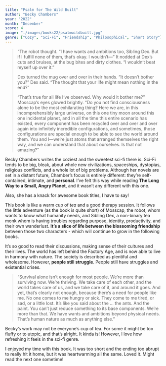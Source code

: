 ```yaml
---
title: "Psalm for The Wild Built"
author: "Becky Chambers"
year: "2022"
month: "December"
score: 4
image: "./images/books22/psalmwildbuilt.jpg"
genre: ["Cozy", "Sci-Fi", "Friendship", "Philosophical", "Short Story"]
---
```


> “The robot thought. “I have wants and ambitions too, Sibling Dex. But if I fulfill none of them, that’s okay. I wouldn’t—” It nodded at Dex’s cuts and bruises, at the bug bites and dirty clothes. “I wouldn’t beat myself up over it.”
>
> Dex turned the mug over and over in their hands. “It doesn’t bother you?” Dex said. “The thought that your life might mean nothing in the end?”
>
> “That’s true for all life I’ve observed. Why would it bother me?” Mosscap’s eyes glowed brightly. “Do you not find consciousness alone to be the most exhilarating thing? Here we are, in this incomprehensibly large universe, on this one tiny moon around this one incidental planet, and in all the time this entire scenario has existed, every component has been recycled over and over and over again into infinitely incredible configurations, and sometimes, those configurations are special enough to be able to see the world around them. You and I—we’re just atoms that arranged themselves the right way, and we can understand that about ourselves. Is that not amazing?”

Becky Chambers writes the coziest and the sweetest sci-fi there is. Sci-Fi tends to be big, bleak, about whole new civilizations, spaceships, dystopias, religious conflicts, and a whole lot of big problems. Although her novels are set in a distant future, Chamber’s focus is entirely different: they’re self-contained, intimate, and **personal**. I’ve felt this way while reading **The Long Way to a Small, Angry Planet**, and it wasn’t any different with this one.

Also, she has a knack for awesome book titles, I have to say!

This book is like a warm cup of _tea_ and a good therapy session. It follows the little adventure (as the book is quite short) of Mosscap, the robot, whom wants to know what humanity needs, and Sibling Dex, a non-binary tea monk whom is having troubles regarding purpose, identity, productivity, and their own wanderlust. **It’s a slice of life between the blossoming friendship** between those two characters - which will continue to grow in the following books.

It’s so good to read their discussions, making sense of their cultures and their lives. The world has left behind the Factory Age, and is now able to live in harmony with nature. The society is described as plentiful and wholesome. However, **people still struggle**. People still have struggles and existential crises.

> “Survival alone isn’t enough for most people. We’re more than surviving now. We’re thriving. We take care of each other, and the world takes care of us, and we take care of it, and around it goes. And yet, that’s clearly not enough, because there’s a need for people like me. No one comes to me hungry or sick. They come to me tired, or sad, or a little lost. It’s like you said about the … the ants. And the paint. You can’t just reduce something to its base components. We’re more than that. We have wants and ambitions beyond physical needs. That’s human nature as much as anything else.”

Becky’s work may not be everyone’s cup of tea. For some it might be too fluffy or to utopic, and that’s alright. It kinda is! However, I love how refreshing it feels in the sci-fi genre.

I enjoyed my time with this book. It was too short and the ending too abrupt to really hit it home, but it was heartwarming all the same. Loved it. Might read the next one sometime!
